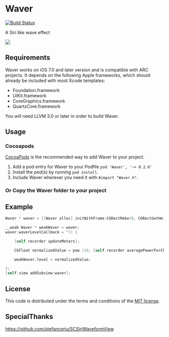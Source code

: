 # Waver

[![Build Status](https://travis-ci.org/kevinzhow/PNChart.png?branch=master)](https://travis-ci.org/kevinzhow/PNChart)

A Siri like wave effect

[![](https://dl.dropboxusercontent.com/u/1599662/waver/waver.png)](https://dl.dropboxusercontent.com/u/1599662/waver/wave.mov)

## Requirements

Waver works on iOS 7.0 and later version and is compatible with ARC projects. It depends on the following Apple frameworks, which should already be included with most Xcode templates:

* Foundation.framework
* UIKit.framework
* CoreGraphics.framework
* QuartzCore.framework

You will need LLVM 3.0 or later in order to build Waver.


## Usage

### Cocoapods

[CocoaPods](http://cocoapods.org) is the recommended way to add Waver to your project.

1. Add a pod entry for Waver to your Podfile `pod 'Waver', '~> 0.2.0'`
2. Install the pod(s) by running `pod install`.
3. Include Waver wherever you need it with `#import "Waver.h"`.


### Or Copy the Waver folder to your project


## Example


```objective-c
Waver * waver = [[Waver alloc] initWithFrame:CGRectMake(0, CGRectGetHeight(self.view.bounds)/2.0 - 50.0, CGRectGetWidth(self.view.bounds), 100.0)];

__weak Waver * weakWaver = waver;
waver.waverLevelCallback = ^() {

    [self.recorder updateMeters];

    CGFloat normalizedValue = pow (10, [self.recorder averagePowerForChannel:0] / 50);

    weakWaver.level = normalizedValue;

};
[self.view addSubview:waver];

```

## License

This code is distributed under the terms and conditions of the [MIT license](LICENSE).

## SpecialThanks
https://github.com/stefanceriu/SCSiriWaveformView

